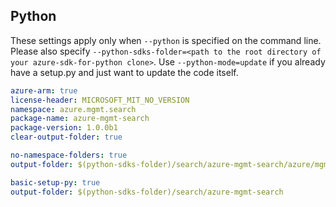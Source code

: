 ## Python

These settings apply only when `--python` is specified on the command line.
Please also specify `--python-sdks-folder=<path to the root directory of your azure-sdk-for-python clone>`.
Use `--python-mode=update` if you already have a setup.py and just want to update the code itself.

``` yaml $(track2)
azure-arm: true
license-header: MICROSOFT_MIT_NO_VERSION
namespace: azure.mgmt.search
package-name: azure-mgmt-search
package-version: 1.0.0b1
clear-output-folder: true
```
``` yaml $(python) && $(python-mode) == 'update' && $(track2)
no-namespace-folders: true
output-folder: $(python-sdks-folder)/search/azure-mgmt-search/azure/mgmt/search
```
``` yaml $(python) && $(python-mode) == 'create' && $(track2)
basic-setup-py: true
output-folder: $(python-sdks-folder)/search/azure-mgmt-search
```
